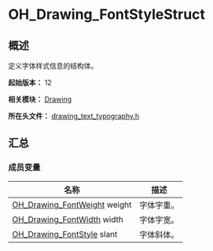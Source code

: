 # OH_Drawing_FontStyleStruct

## 概述

定义字体样式信息的结构体。

**起始版本：** 12

**相关模块：** [Drawing](capi-drawing.md)

**所在头文件：** [drawing_text_typography.h](capi-drawing-text-typography-h.md)

## 汇总

### 成员变量

| 名称 | 描述 |
| -- | -- |
| [OH_Drawing_FontWeight](capi-drawing-text-typography-h.md#oh_drawing_fontweight) weight | 字体字重。 |
| [OH_Drawing_FontWidth](capi-drawing-text-typography-h.md#oh_drawing_fontwidth) width | 字体字宽。 |
| [OH_Drawing_FontStyle](capi-drawing-text-typography-h.md#oh_drawing_fontstyle) slant | 字体斜体。 |


